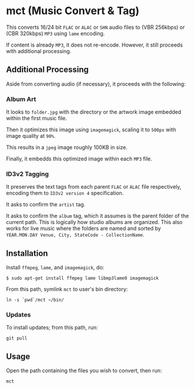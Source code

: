 # mct (Music Convert & Tag)

This converts 16/24 bit `FLAC` or `ALAC` or `SHN` audio files to (VBR 256kbps) or (CBR 320kbps) `MP3` using `lame` encoding.

If content is already `MP3`, it does not re-encode. However, it still proceeds with additional processing.

## Additional Processing

Aside from converting audio (if necessary), it proceeds with the following:

### Album Art

It looks to `folder.jpg` with the directory or the artwork image embedded within the first music file.

Then it optimizes this image using `imagemagick`, scaling it to `500px` with image quality at `90%`.

This results in a `jpeg` image roughly 100KB in size.

Finally, it embedds this optimized image within each `MP3` file.

### ID3v2 Tagging

It preserves the text tags from each parent `FLAC` or `ALAC` file respectively, encoding them to `ID3v2 version 4` specification.

It asks to confirm the `artist` tag.

It asks to confirm the `album` tag, which it assumes is the parent folder of the current path. This is logically how studio albums are organized. This also works for live music where the folders are named and sorted by `YEAR.MON.DAY Venue, City, StateCode - CollectionName`.

## Installation

Install `ffmpeg`, `lame`, and `imagemagick`, do:

```
$ sudo apt-get install ffmpeg lame libmp3lame0 imagemagick
```

From this path, symlink `mct` to user's bin directory:

```
ln -s `pwd`/mct ~/bin/
```

### Updates

To install updates; from this path, run:

```
git pull
```

## Usage

Open the path containing the files you wish to convert, then run:

```
mct
```
